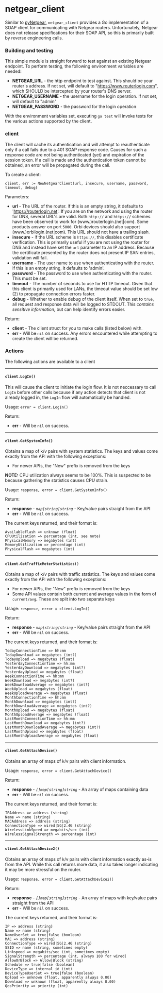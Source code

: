 netgear_client
==============

Similar to [pyNetgear](https://github.com/MatMaul/pynetgear), `netgear_client` provides a Go implementation of a SOAP client for communicating with Netgear routers. Unfortunately, Netgear does not release specifications for their SOAP API, so this is primarily built by reverse engineering calls.

### Building and testing
This simple module is straight forward to test against an existing Netgear endpoint. To perform testing, the following environment variables are needed:
- **NETGEAR_URL** - the http endpoint to test against. This should be your router's address. If not set, will default to "https://www.routerlogin.com", which SHOULD be intercepted by your router's DNS server.
- **NETGEAR_USERNAME** - the username for the login operation. If not set, will default to "admin"
- **NETGEAR_PASSWORD** - the password for the login operation

With the environment variables set, executing `go test` will invoke tests for the various actions supported by the client.


### client
The client will cache its authentication and will attempt to reauthenticate only if a call fails due to a 401 SOAP response code. Causes for such a response code are not being authenticated (yet) and expiration of the session token. If a call is made and the authentication token cannot be obtained, an error will be propagated during the call.

To create a client:
```
client, err := NewNetgearClient(url, insecure, username, password, timeout, debug)
```
Parameters:
- **url** - The URL of the router. If this is an empty string, it defaults to 'https://routerlogin.net'. If you are on the network and using the router for DNS, several URL's are valid. Both `http://` and `https://` schemes have been observed to work for (www.)routerlogin.(net|com). Some products answer on port `5000`. Orbi devices should also support (www.)orbilogin.(net|com). This URL should not have a trailing slash.
 - **insecure** - If the URL scheme is `https://`, this disables certificate verification. This is primarily useful if you are not using the router for DNS and instead have set the `url` parameter to an IP address. Because the certificate presented by the router does not present IP SAN entries, validation will fail.
- **username** - The user name to use when authenticating with the router. If this is an empty string, it defaults to 'admin'.
- **password** - The password to use when authenticating with the router. This must be set.
- **timeout** - The number of seconds to use for HTTP timeout. Given that this client is primarily used for LANs, the timeout value should be set low (2) to propagate connection errors faster.
- **debug** - Whether to enable debug of the client itself. When set to `true`, all request and response data will be logged to STDOUT. This *contains sensitive information*, but can help identify errors easier.

Return:
- **client** - The client struct for you to make calls (listed below) with.
- **err** - Will be `nil` on success. Any errors encountered while attempting to create the client will be returned.

### Actions
The following actions are available to a client

---
#### `client.LogIn()`
This will cause the client to initiate the login flow. It is not neccessary to call `LogIn` before other calls because if any action detects that client is not already logged in, the `LogIn` flow will automatically be handled.

Usage:
`error = client.LogIn()`

Return:
- **err** - Will be `nil` on success.

---
#### `client.GetSystemInfo()`
Obtains a map of k/v pairs with system statistics. The keys and values come exactly from the API with the following exceptions:
- For newer APIs, the "New" prefix is removed from the keys

**NOTE:** CPU utilization always seems to be 100%. This is suspected to be because gathering the statistics causes CPU strain.

Usage:
`response, error = client.GetSystemInfo()`

Return:
- **response** - *`map[string]string`* - Key/value pairs straight from the API
- **err** - Will be `nil` on success.

The current keys returned, and their format is:
```
AvailableFlash => unknown (float)
CPUUtilization => percentage (int, see note)
PhysicalMemory => megabytes (int)
MemoryUtilization => percentage (int)
PhysicalFlash => megabytes (int)
```

---
#### `client.GetTrafficMeterStatistics()`
Obtains a map of k/v pairs with traffic statistics. The keys and values come exactly from the API with the following exceptions:
- For newer APIs, the "New" prefix is removed from the keys
- Some API values contain both current and average values in the form of `current/avg`. These are split into two separate keys

Usage:
`response, error = client.LogIn()`

Return:
- **response** - *`map[string]string`* - Key/value pairs straight from the API
- **err** - Will be `nil` on success.

The current keys returned, and their format is:
```
TodayConnectionTime => hh:mm
TodayDownload => megabytes (int?)
TodayUpload => megabytes (float)
YesterdayConnectionTime => hh:mm
YesterdayDownload => megabytes (int?)
YesterdayUpload => megabytes (float)
WeekConnectionTime => hh:mm
WeekDownload => megabytes (int?)
WeekDownloadAverage => megabytes (int?)
WeekUpload => megabytes (float)
WeekUploadAverage => megabytes (float)
MonthConnectionTime => hh:mm
MonthDownload => megabytes (int?)
MonthDownloadAverage => megabytes (int?)
MonthUpload => megabytes (float)
MonthUploadAverage => megabytes (float)
LastMonthConnectionTime => hh:mm
LastMonthDownload => megabytes (int?)
LastMonthDownloadAverage => megabytes (int?)
LastMonthUpload => megabytes (float)
LastMonthUploadAverage => megabytes (float)
```

---
#### `client.GetAttachDevice()`
Obtains an array of maps of k/v pairs with client information.

Usage:
`response, error = client.GetAttachDevice()`

Return:
- **response** - *`[]map[string]string`* - An array of maps containing data
- **err** - Will be `nil` on success.

The current keys returned, and their format is:
```
IPAddress => address (string)
Name => name (string)
MACAddress => address (string)
ConnectionType => wired|5G|2.4G (string)
WirelessLinkSpeed => megabits/sec (int)
WirelessSignalStrength => percentage (int)
```

---
#### `client.GetAttachDevice2()`
Obtains an array of maps of k/v pairs with client information exactly as-is from the API. While this call returns more data, it also takes longer indicating it may be more stressful on the router.

Usage:
`response, error = client.GetAttachDevice2()`

Return:
- **response** - *`[]map[string]string`* - An array of maps with key/value pairs straight from the API
- **err** - Will be `nil` on success.

The current keys returned, and their format is:
```
IP => address (string)
Name => name (string)
NameUserSet => true|false (boolean)
MAC => address (string)
ConnectionType => wired|5G|2.4G (string)
SSID => name (string, sometimes empty)
Linkspeed => megabits/sec (int, sometimes empty)
SignalStrength => percentage (int, always 100 for wired)
AllowOrBlock => Allow|Block (string)
Schedule => true|false (boolean)
DeviceType => internal id (int)
DeviceTypeUserSet => true|false (boolean)
Upload => unknown (float, apparently always 0.00)
Download => unknown (float, apparently always 0.00)
QosPriority => priority (int)
```
